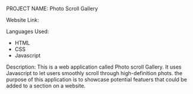 PROJECT NAME: Photo Scroll Gallery

Website Link: 

Languages Used:

- HTML
- CSS
- Javascript



Description: 
This is a web application called Photo scroll Gallery. It uses Javascript to let users smoothly scroll through high-definition phots. the purpose of this application is to showcase potential featuers that could be added to a section on a website.
